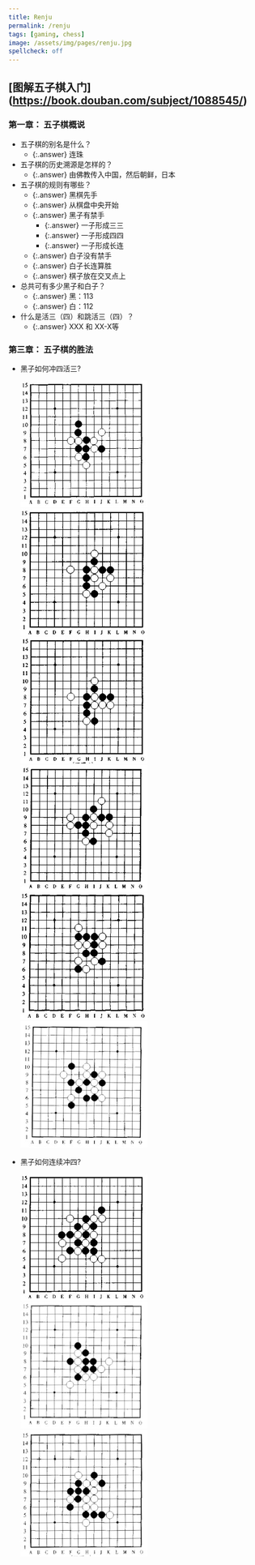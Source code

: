 ```yaml
---
title: Renju
permalink: /renju
tags: [gaming, chess]
image: /assets/img/pages/renju.jpg
spellcheck: off
---
```


## [图解五子棋入门] (<https://book.douban.com/subject/1088545/>)

### 第一章： 五子棋概说

- 五子棋的别名是什么？
  - {:.answer} 连珠
- 五子棋的历史溯源是怎样的？
  - {:.answer} 由佛教传入中国，然后朝鲜，日本
- 五子棋的规则有哪些？
  - {:.answer} 黑棋先手
  - {:.answer} 从棋盘中央开始
  - {:.answer} 黑子有禁手
    - {:.answer} 一子形成三三
    - {:.answer} 一子形成四四
    - {:.answer} 一子形成长连
  - {:.answer} 白子没有禁手
  - {:.answer} 白子长连算胜
  - {:.answer} 棋子放在交叉点上
- 总共可有多少黑子和白子？
  - {:.answer} 黑：113
  - {:.answer} 白：112
- 什么是活三（四）和跳活三（四）？
  - {:.answer} XXX 和 XX-X等

### 第三章： 五子棋的胜法

- 黑子如何冲四活三?

  ![3.1.1](/assets/img/pages/renju/3.1.1.jpg)
  ![3.1.2](/assets/img/pages/renju/3.1.2.jpg)
  ![3.1.3](/assets/img/pages/renju/3.1.3.jpg)
  ![3.3.1](/assets/img/pages/renju/3.3.1.jpg)
  ![3.5.1](/assets/img/pages/renju/3.5.1.jpg)
  ![3.5.2](/assets/img/pages/renju/3.5.2.jpg)

- 黑子如何连续冲四?

  ![3.2.1](/assets/img/pages/renju/3.2.1.jpg)
  ![3.2.2](/assets/img/pages/renju/3.2.2.jpg)
  ![3.2.3](/assets/img/pages/renju/3.2.3.jpg)
